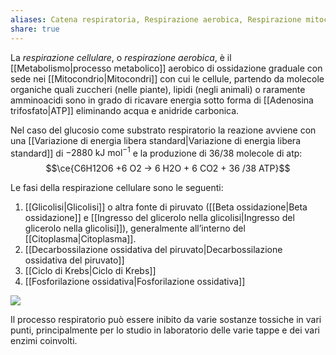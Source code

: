 ```yaml
---
aliases: Catena respiratoria, Respirazione aerobica, Respirazione mitocondriale
share: true
---
```

La *respirazione cellulare*, o *respirazione aerobica*, è il [[Metabolismo|processo metabolico]] aerobico di ossidazione graduale con sede nei [[Mitocondrio|Mitocondri]] con cui le cellule, partendo da molecole organiche quali zuccheri (nelle piante), lipidi (negli animali) o raramente amminoacidi sono in grado di ricavare energia sotto forma di [[Adenosina trifosfato|ATP]] eliminando acqua e anidride carbonica.

Nel caso del glucosio come substrato respiratorio la reazione avviene con una [[Variazione di energia libera standard|Variazione di energia libera standard]] di $-2880 \text{ kJ mol}^{-1}$ e la produzione di 36/38 molecole di atp:
$$\ce{C6H12O6 +6 O2 -> 6 H2O + 6 CO2 + 36 /38 ATP}$$

Le fasi della respirazione cellulare sono le seguenti:
1. [[Glicolisi|Glicolisi]] o altra fonte di piruvato ([[Beta ossidazione|Beta ossidazione]] e [[Ingresso del glicerolo nella glicolisi|Ingresso del glicerolo nella glicolisi]]), generalmente all’interno del [[Citoplasma|Citoplasma]].
2. [[Decarbossilazione ossidativa del piruvato|Decarbossilazione ossidativa del piruvato]]
3. [[Ciclo di Krebs|Ciclo di Krebs]]
4. [[Fosforilazione ossidativa|Fosforilazione ossidativa]]

![](c1059ad19d28c6180961538a45098208_MD5%201.png)

Il processo respiratorio può essere inibito da varie sostanze tossiche in vari punti, principalmente per lo studio in laboratorio delle varie tappe e dei vari enzimi coinvolti.
